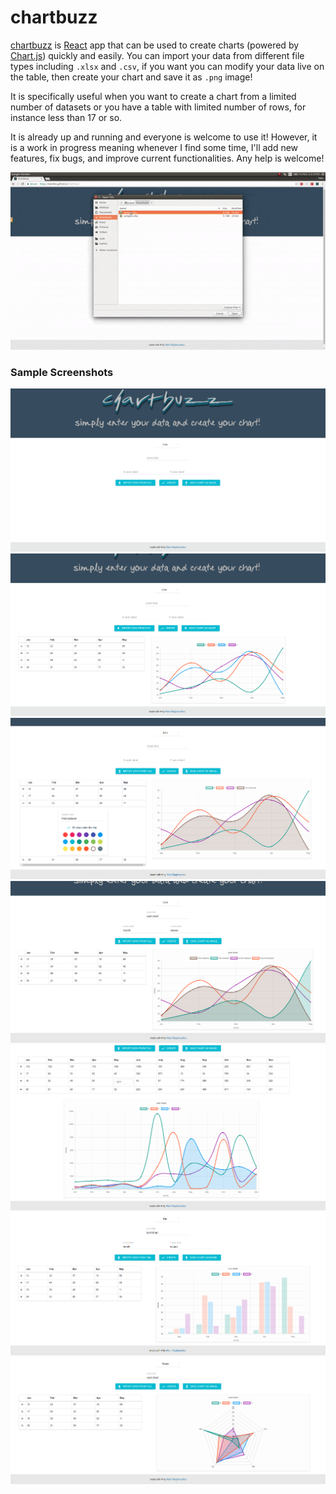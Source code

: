 chartbuzz
=========

[chartbuzz](https://manidlou.github.io/chartbuzz) is [React](https://reactjs.org/) app that can be used to create charts (powered by [Chart.js](http://www.chartjs.org/)) quickly and easily. You can import your data from different file types including `.xlsx` and `.csv`, if you want you can modify your data live on the table, then create your chart and save it as `.png` image!

It is specifically useful when you want to create a chart from a limited number of datasets or you have a table with limited number of rows, for instance less than 17 or so.

It is already up and running and everyone is welcome to use it! However, it is a work in progress meaning whenever I find some time, I'll add new features, fix bugs, and improve current functionalities. Any help is welcome!

![demo](/doc-imgs/demo.gif?raw=true)

### Sample Screenshots

![screenshot0](/doc-imgs/0.png?raw=true)
![screenshot1](/doc-imgs/1.png?raw=true)
![screenshot2](/doc-imgs/2.png?raw=true)
![screenshot3](/doc-imgs/3.png?raw=true)
![screenshot4](/doc-imgs/4.png?raw=true)
![screenshot5](/doc-imgs/5.png?raw=true)
![screenshot6](/doc-imgs/6.png?raw=true)
